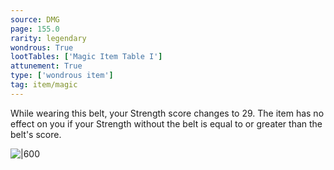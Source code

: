 ```yaml
---
source: DMG
page: 155.0
rarity: legendary
wondrous: True
lootTables: ['Magic Item Table I']
attunement: True
type: ['wondrous item']
tag: item/magic
---
```


While wearing this belt, your Strength score changes to 29. The item has no effect on you if your Strength without the belt is equal to or greater than the belt's score.


![|600](https://5e.tools/img/items/DMG/Belt%20of%20Storm%20Giant%20Strength.jpg)